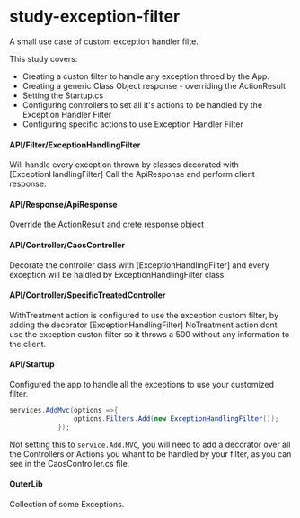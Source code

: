 # study-exception-filter
A small use case of custom exception handler filte.

This study covers: 
+ Creating a custon filter to handle any exception throed by the App.
+ Creating a generic Class Object response - overriding the ActionResult
+ Setting the Startup.cs 
+ Configuring controllers to set all it's actions to be handled by the Exception Handler Filter
+ Configuring specific actions to use Exception Handler Filter


#### API/Filter/ExceptionHandlingFilter
Will handle every exception thrown by classes decorated with [ExceptionHandlingFilter]
Call the ApiResponse and perform client response.

#### API/Response/ApiResponse
Override the ActionResult and crete response object

#### API/Controller/CaosController
Decorate the controller class with [ExceptionHandlingFilter] and every exception will be haldled by ExceptionHandlingFilter class.

#### API/Controller/SpecificTreatedController
WithTreatment action is configured to use the exception custom filter, by adding the decorator [ExceptionHandlingFilter]
NoTreatment action dont use the exception custon filter so it throws a 500 without any information to the client.


#### API/Startup
Configured the app to handle all the exceptions to use your customized filter.
```cs
services.AddMvc(options =>{
                options.Filters.Add(new ExceptionHandlingFilter());
            });
```
Not setting this to ```service.Add.MVC```, you will need to add a decorator over all the Controllers or Actions you whant to be handled by your filter, as you can see in the CaosController.cs file.

#### OuterLib
Collection of some Exceptions.

